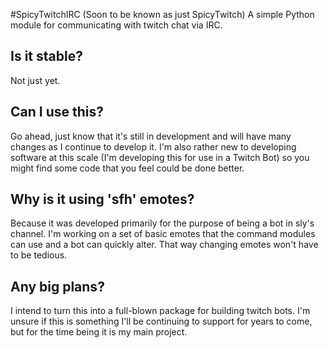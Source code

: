 #SpicyTwitchIRC (Soon to be known as just SpicyTwitch)
A simple Python module for communicating with twitch chat via IRC.

## Is it stable?
Not just yet.

## Can I use this?
Go ahead, just know that it's still in development and will have many changes as
I continue to develop it. I'm also rather new to developing software at this
scale (I'm developing this for use in a Twitch Bot) so you might find some code
that you feel could be done better.

## Why is it using 'sfh' emotes?
Because it was developed primarily for the purpose of being a bot in sly's
channel. I'm working on a set of basic emotes that the command modules can use
and a bot can quickly alter. That way changing emotes won't have to be tedious.

## Any big plans?
I intend to turn this into a full-blown package for building twitch bots. I'm
unsure if this is something I'll be continuing to support for years to come, but
for the time being it is my main project.
